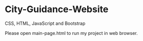 # City-Guidance-Website
CSS, HTML, JavaScript and Bootstrap

Please open main-page.html to run my project in web browser.
